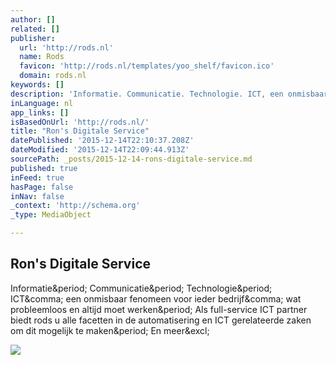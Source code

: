 ```yaml
---
author: []
related: []
publisher:
  url: 'http://rods.nl'
  name: Rods
  favicon: 'http://rods.nl/templates/yoo_shelf/favicon.ico'
  domain: rods.nl
keywords: []
description: 'Informatie. Communicatie. Technologie. ICT, een onmisbaar fenomeen voor ieder bedrijf, wat probleemloos en altijd moet werken. Als full-service ICT partner biedt rods u alle facetten in de automatisering en ICT gerelateerde zaken om dit mogelijk te maken. En meer!'
inLanguage: nl
app_links: []
isBasedOnUrl: 'http://rods.nl/'
title: "Ron's Digitale Service"
datePublished: '2015-12-14T22:10:37.208Z'
dateModified: '2015-12-14T22:09:44.913Z'
sourcePath: _posts/2015-12-14-rons-digitale-service.md
published: true
inFeed: true
hasPage: false
inNav: false
_context: 'http://schema.org'
_type: MediaObject

---
```

<article style=""><h1>Ron's Digitale Service</h1><p>Informatie&amp;period; Communicatie&amp;period; Technologie&amp;period; ICT&amp;comma; een onmisbaar fenomeen voor ieder bedrijf&amp;comma; wat probleemloos en altijd moet werken&amp;period; Als full-service ICT partner biedt rods u alle facetten in de automatisering en ICT gerelateerde zaken om dit mogelijk te maken&amp;period; En meer&amp;excl;</p><img src="http://www.zoekcomputerhulp.nl/images/review_banner/NTQ5MF96b2VrY29tcHV0ZXJodWxwX2E=.png" /></article>